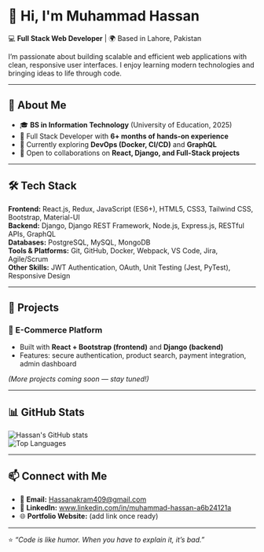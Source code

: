 # 👋 Hi, I'm Muhammad Hassan

💻 **Full Stack Web Developer** | 🌍 Based in Lahore, Pakistan  

I’m passionate about building scalable and efficient web applications with clean, responsive user interfaces. I enjoy learning modern technologies and bringing ideas to life through code.

---

## 🚀 About Me  
- 🎓 **BS in Information Technology** (University of Education, 2025)  
- 💼 Full Stack Developer with **6+ months of hands-on experience**  
- 🌱 Currently exploring **DevOps (Docker, CI/CD)** and **GraphQL**  
- 🤝 Open to collaborations on **React, Django, and Full-Stack projects**  

---

## 🛠️ Tech Stack  

**Frontend:** React.js, Redux, JavaScript (ES6+), HTML5, CSS3, Tailwind CSS, Bootstrap, Material-UI  
**Backend:** Django, Django REST Framework, Node.js, Express.js, RESTful APIs, GraphQL  
**Databases:** PostgreSQL, MySQL, MongoDB  
**Tools & Platforms:** Git, GitHub, Docker, Webpack, VS Code, Jira, Agile/Scrum  
**Other Skills:** JWT Authentication, OAuth, Unit Testing (Jest, PyTest), Responsive Design  

---

## 📌 Projects  

### 🛒 E-Commerce Platform  
- Built with **React + Bootstrap (frontend)** and **Django (backend)**  
- Features: secure authentication, product search, payment integration, admin dashboard  

*(More projects coming soon — stay tuned!)*  

---

## 📊 GitHub Stats  

![Hassan's GitHub stats](https://github-readme-stats.vercel.app/api?username=Hassan4094&show_icons=true&theme=radical)  
![Top Languages](https://github-readme-stats.vercel.app/api/top-langs/?username=Hassan4094&layout=compact&theme=radical)  

---

## 📫 Connect with Me  

- 📧 **Email:** [Hassanakram409@gmail.com](mailto:Hassanakram409@gmail.com)  
- 💼 **LinkedIn:** www.linkedin.com/in/muhammad-hassan-a6b24121a  
- 🌐 **Portfolio Website:** (add link once ready)  

---

⭐️ _“Code is like humor. When you have to explain it, it’s bad.”_  
